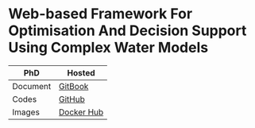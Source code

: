 # Web-based Framework For Optimisation And Decision Support Using Complex Water Models

| PhD      | Hosted                                                |
| -------- | ----------------------------------------------------- |
| Document | [GitBook](https://quanpan302.gitbooks.io/phd/content) |
| Codes    | [GitHub](https://github.com/quanpan302/phd)           |
| Images   | [Docker Hub](https://hub.docker.com/r/quanpan302/phd) |

